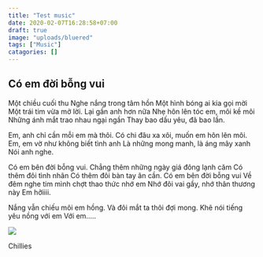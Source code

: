 ```yaml
---
title: "Test music"
date: 2020-02-07T16:28:58+07:00
draft: true
image: "uploads/bluered"
tags: ["Music"]
catagories: []
---
```

## Có em đời bỗng vui

Một chiều cuối thu
Nghe nắng trong tâm hồn 
Một hình bóng ai kia gọi mời
Một trái tim vừa mở lời.
Lại gần anh hơn nữa
Nhẹ hôn lên tóc em, môi kề môi
Những ánh mắt trao nhau ngại ngần
Thay bao dấu yêu, đã bao lần.
 
Em, anh chỉ cần mỗi em mà thôi.
Có chi đâu xa xôi, muốn em hôn lên môi.
Em, em vờ như không biết tình anh
Là những mong manh, là áng mây xanh
Nói anh nghe. 
 
Có em bên đời bỗng vui.
Chẳng thêm những ngày giá đông lạnh căm
Có thêm đôi tình nhân
Có thêm đôi bàn tay ân cần.
Có em bên đời bỗng vui
Về đêm nghe tim mình chợt thao thức nhớ em
Nhớ đôi vai gầy, nhớ thân thương này
Em hỡiiii. 

Nắng vẫn chiếu môi em hồng.
Và đôi mắt ta thôi đợi mong. 
Khẽ nói tiếng yêu nồng với em 
Với em.....

[![](http://img.youtube.com/vi/AE3eD-XV4vg/0.jpg)](http://www.youtube.com/watch?v=AE3eD-XV4vg "")

Chillies